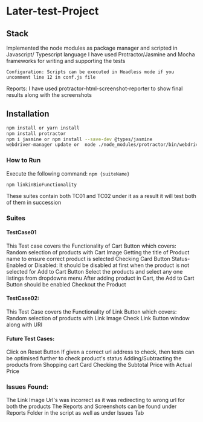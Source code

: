 # Later-test-Project

## Stack

Implemented the node modules as package manager and scripted in Javascript/ Typescript language
I have used Protractor/Jasmine and Mocha frameworks for writing and supporting the tests
```
Configuration: Scripts can be executed in Headless mode if you uncomment line 12 in conf.js file
```
Reports:
I have used protractor-html-screenshot-reporter to show final results along with the screenshots

## Installation

```sh
npm install or yarn install
npm install protractor
npm i jasmine or npm install --save-dev @types/jasmine
webdriver-manager update or  node ./node_modules/protractor/bin/webdriver-manager update
```

### How to Run
Execute the following command: `npm {suiteName}`

```
npm linkinBioFunctionality
```

These suites contain both TC01 and TC02 under it as a result it will test both of them in succession


### Suites

#### TestCase01

This Test case covers the Functionality of Cart Button which covers:
Random selection of products with Cart Image 
Getting the title of Product name to ensure correct product is selected
Checking Card Button Status- Enabled or Disabled: 
It should be disabled at first when the product is not selected for Add to Cart Button
Select the products and select any one listings from dropdowns menu
After adding product in Cart, the Add to Cart Button should be enabled
Checkout the Product

#### TestCase02: 

This Test Case covers the Functionality of Link Button which covers:
Random selection of products with Link Image
Check Link Button window along with URl

#### Future Test Cases: 

Click on Reset Button
If given a correct url address to check, then tests can be optimised further to check product's status
Adding/Subtracting the products from Shopping cart Card
Checking the Subtotal Price with Actual Price

### Issues Found:

The Link Image Url's was incorrect as it was redirecting to wrong url for both the products
The Reports and Screenshots can be found under Reports Folder in the script as well as under Issues Tab
